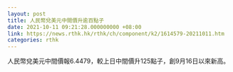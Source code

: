 ```yaml
---
layout: post
title: 人民幣兌美元中間價升逾百點子
date: 2021-10-11 09:21:28.000000000 +08:00
link: https://news.rthk.hk/rthk/ch/component/k2/1614579-20211011.htm
categories: rthk
---
```


人民幣兌美元中間價報6.4479，較上日中間價升125點子，創9月16日以來新高。
